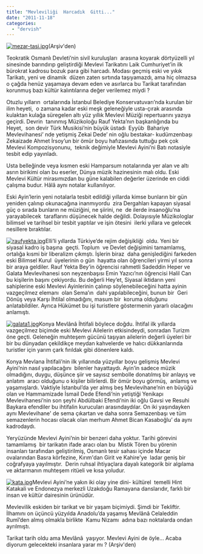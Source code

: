 ```yaml
---
title: "Mevleviliği  Harcadık  Gitti..."
date: "2011-11-18"
categories: 
  - "dervish"
---
```


[![mezar-tasi.jpg](/uploads/2011/11/mezar-tasi.jpg)](/uploads/2011/11/mezar-tasi.jpg "mezar-tasi.jpg")(Arşiv'den)

Teokratik Osmanlı Devleti’nin sivil kuruluşları  arasına koyarak dörtyüzelli yıl sinesinde barındırıp geliştirdiği Mevlevi Tarikatını Laik Cumhuriyet’in ilk bürokrat kadrosu bozuk para gibi harcadı. Modası geçmiş eski ve yıkık Tarikatı, yeni ve dinamik  düzen zaten sırtında taşıyamazdı, ama hiç olmazsa o çağda henüz yaşamaya devam eden ve asırlarca bu Tarikat tarafından korunmuş bazı kültür kalıntılarına değer verilemez miydi ?

Otuzlu yılların  ortalarında İstanbul Belediye Konservatuvarı’nda kurulan bir ilim heyeti,  o zamana kadar eski meşk geleneğiyle usta-çırak arasında kulaktan kulağa süregelen altı yüz yıllık Mevlevi Müziği repertuarını yazıya geçirdi. Devrin  tanınmış Müzikoloğu Rauf Yekta’nın başkanlığında bu Heyet,  son devir Türk Musikisi’nin büyük üstadı  Eyyüb  Bahariye Mevlevihanesi’ nde yetişmiş Zekai Dede’ nin oğlu bestakar- kudümzenbaşı Zekaizade Ahmet İrsoy’un bir ömür boyu hafızasında tuttuğu pek çok Mevlevi Kompozisyonunu,  teknik değimiyle Mevlevi Ayini’ni Batı notasiyle tesbit edip yayınladı.

Usta belleğinde veya kısmen eski Hamparsum notalarında yer alan ve altı asrın birikimi olan bu eserler, Dünya müzik hazinesinin malı oldu. Eski Mevlevi Kültür mirasımızdan bu güne kalabilen değerler üzerinde en ciddi çalışma budur. Hâlâ aynı notalar kullanılıyor.

Eski Ayin’lerin yeni notalarla tesbit edildiği yıllarda kimse bunların bir gün yeniden çalınıp okunacağına inanmıyordu  zira Dergahları kapayan siyasal güç o sırada bunların ne müziğini, ne şiirini, ne  de ilerde insanoğlu’na  yarayabilecek  taraflarını düşünecek halde değildi. Dolayısıyle Müzikologlar  bilimsel ve tarihsel bir tesbit yaptılar ve işin ötesini  ilerki yıllara ve gelecek nesillere bıraktılar.

[![raufyekta.jpg](/uploads/2011/11/raufyekta.jpg)](/uploads/2011/11/raufyekta.jpg "raufyekta.jpg")Elli’li yıllarda Türkiye’de rejim değişikliği  oldu. Yeni bir siyasal kadro iş başına  geçti. Toplum  ve Devlet değişimini tamamlamış, ortalığa kısmi bir liberalizm çıkmştı. İşlerin biraz  daha genişlediğini farkeden eski Bilimsel Kurul  üyelerinin o gün  hayatta olan öğrencileri yirmi yıl sonra bir araya geldiler. Rauf Yekta Bey’in öğrencisi rahmetli Sadeddin Heper ve Galata Mevlevihanesi son neyzenbaşısı Emin Yazıcı’nın öğrencisi Halil Can bu kişilerin başını çekiyordu. Bu değerli Hey’et, Siyasal iktidarın yeni sahiplerine eski Mevlevi Ayinlerinin çalınıp söylenebileceğini hatta ayinin vazgeçilmez elemanı  olan Sema’ın  dahi yapılabileceğini, bunun bir  Geri Dönüş veya Karşı İhtilal olmadığını, masum bir  koruma olduğunu anlatabildiler. Ayrıca Hükümet bu işi turistlere göstermenin yararlı olacağını anlamıştı.

[![galata1.jpg](/uploads/2011/11/galata1.jpg)](/uploads/2011/11/galata1.jpg "galata1.jpg")Konya Mevlânâ İhtifali böylece doğdu. İhtifal ilk yıllarda vazgeçilmez biçimde eski Mevlevi Ailelerin etkisindeydi, sonradan Turizm öne geçti. Geleneğin muhteşem gücünü taşıyan ailelerin değerli üyeleri bir bir bu dünyadan çekildikçe meydan kahvelerde ve halıcı dükkanlarında turistler için yarım çark fırıldak gibi dönenlere kaldı.

Konya Mevlana İhtifali’nin ilk yıllarında yüzyıllar boyu gelişmiş Mevlevi Ayini’nin nasıl yapılacağını  bilenler hayattaydı. Ayin’in sadece müzik olmadığını, duygu, düşünce şiir ve sayısız sembolle donatılmış bir anlayış ve anlatım  aracı olduğunu o kişiler bilirlerdi. Bir ömür boyu görmüş,  anlamış ve yaşamışlardı. Vaktiyle İstanbul’da yer almış beş Mevlevihane’nin en büyüğü olan ve Hammamizade İsmail Dede Efendi’nin yetiştiği Yenikapı Mevlevihanesi’nin son şeyhi Abdülbaki Efendi’nin iki oğlu Gavsi ve Resuhi Baykara efendiler bu ihtifalin kurucuları arasındaydılar. On iki yaşındayken aynı Mevlevihane' de sema çıkartan ve daha sonra Semazenbaşı ve tüm semazenlerin hocası olacak olan merhum Ahmet Bican Kasaboğlu’ da aynı kadrodaydı.

Yeryüzünde Mevlevi Ayini’nin bir benzeri daha yoktur. Tarihi görevini tamamlamış  bir tarikatın ifade aracı olan bu  Mistik Tören bu yörenin insanları tarafından geliştirilmiş, Osmanlı tesir sahası içinde Macar ovalarından Basra körfezine, Kırım'dan Girit ve Kahire'ye  ladar geniş bir coğrafyaya yayılmıştır.  Derin ruhsal ihtiyaçlara dayalı kategorik bir algılama ve aktarmanın muhteşem ritüeli ve kısa yoludur.

[![kata.jpg](/uploads/2011/11/kata.jpg)](/uploads/2011/11/kata.jpg "kata.jpg")Mevlevi Ayini’ne yakın iki olay yine dini- kültürel  temelli Hint Katakali ve Endonezya merkezli Uzakdoğu Ramayana danslarıdır, farklı bir insan ve kültür dairesinin ürünüdür.

Mevlevilik eskiden bir tarikat ve bir yaşam biçimiydi. Şimdi bir Tekliftir. İlhamını on üçüncü yüzyılda Anadolu’da yaşamış Mevlânâ Celaleddin Rumî’den almış olmakla birlikte  Kamu Nizamı  adına bazı noktalarda ondan ayrılmıştı.

Tarikat tarih oldu ama Mevlânâ  yaşıyor. Mevlevi Ayini de öyle... Acaba diyorum gelecekteki insanlara yarar mı ? (Arşiv'den)
